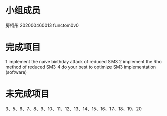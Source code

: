 
小组成员
========
房柯彤 202000460013 functom0v0


完成项目
=========
1 implement the naïve birthday attack of reduced SM3
2 implement the Rho method of reduced SM3
4 do your best to optimize SM3 implementation (software)

未完成项目
=========
3、5、6、7、8、9、10、11、12、13、14、15、16、17、18、19、20
